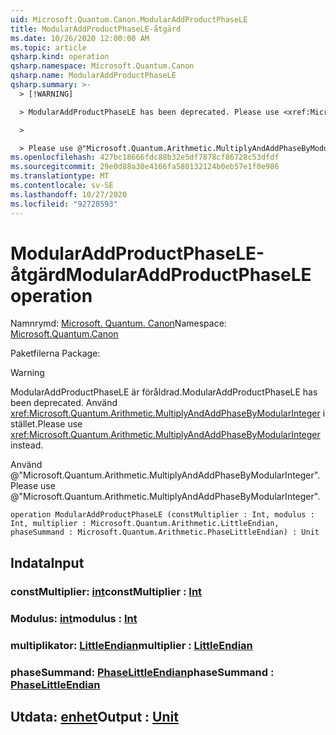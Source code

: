 ```yaml
---
uid: Microsoft.Quantum.Canon.ModularAddProductPhaseLE
title: ModularAddProductPhaseLE-åtgärd
ms.date: 10/26/2020 12:00:00 AM
ms.topic: article
qsharp.kind: operation
qsharp.namespace: Microsoft.Quantum.Canon
qsharp.name: ModularAddProductPhaseLE
qsharp.summary: >-
  > [!WARNING]

  > ModularAddProductPhaseLE has been deprecated. Please use <xref:Microsoft.Quantum.Arithmetic.MultiplyAndAddPhaseByModularInteger> instead.

  >

  > Please use @"Microsoft.Quantum.Arithmetic.MultiplyAndAddPhaseByModularInteger".
ms.openlocfilehash: 427bc18666fdc88b32e5df7878cf86728c53dfdf
ms.sourcegitcommit: 29e0d88a30e4166fa580132124b0eb57e1f0e986
ms.translationtype: MT
ms.contentlocale: sv-SE
ms.lasthandoff: 10/27/2020
ms.locfileid: "92728593"
---
```

# <a name="modularaddproductphasele-operation"></a><span data-ttu-id="7def0-102">ModularAddProductPhaseLE-åtgärd</span><span class="sxs-lookup"><span data-stu-id="7def0-102">ModularAddProductPhaseLE operation</span></span>

<span data-ttu-id="7def0-103">Namnrymd: [Microsoft. Quantum. Canon](xref:Microsoft.Quantum.Canon)</span><span class="sxs-lookup"><span data-stu-id="7def0-103">Namespace: [Microsoft.Quantum.Canon](xref:Microsoft.Quantum.Canon)</span></span>

<span data-ttu-id="7def0-104">Paketfilerna [](https://nuget.org/packages/)</span><span class="sxs-lookup"><span data-stu-id="7def0-104">Package: [](https://nuget.org/packages/)</span></span>


> [!WARNING]
> <span data-ttu-id="7def0-105">ModularAddProductPhaseLE är föråldrad.</span><span class="sxs-lookup"><span data-stu-id="7def0-105">ModularAddProductPhaseLE has been deprecated.</span></span> <span data-ttu-id="7def0-106">Använd <xref:Microsoft.Quantum.Arithmetic.MultiplyAndAddPhaseByModularInteger> i stället.</span><span class="sxs-lookup"><span data-stu-id="7def0-106">Please use <xref:Microsoft.Quantum.Arithmetic.MultiplyAndAddPhaseByModularInteger> instead.</span></span>
>
> <span data-ttu-id="7def0-107">Använd @"Microsoft.Quantum.Arithmetic.MultiplyAndAddPhaseByModularInteger".</span><span class="sxs-lookup"><span data-stu-id="7def0-107">Please use @"Microsoft.Quantum.Arithmetic.MultiplyAndAddPhaseByModularInteger".</span></span>



```qsharp
operation ModularAddProductPhaseLE (constMultiplier : Int, modulus : Int, multiplier : Microsoft.Quantum.Arithmetic.LittleEndian, phaseSummand : Microsoft.Quantum.Arithmetic.PhaseLittleEndian) : Unit
```


## <a name="input"></a><span data-ttu-id="7def0-108">Indata</span><span class="sxs-lookup"><span data-stu-id="7def0-108">Input</span></span>

### <a name="constmultiplier--int"></a><span data-ttu-id="7def0-109">constMultiplier: [int](xref:microsoft.quantum.lang-ref.int)</span><span class="sxs-lookup"><span data-stu-id="7def0-109">constMultiplier : [Int](xref:microsoft.quantum.lang-ref.int)</span></span>




### <a name="modulus--int"></a><span data-ttu-id="7def0-110">Modulus: [int](xref:microsoft.quantum.lang-ref.int)</span><span class="sxs-lookup"><span data-stu-id="7def0-110">modulus : [Int](xref:microsoft.quantum.lang-ref.int)</span></span>




### <a name="multiplier--littleendian"></a><span data-ttu-id="7def0-111">multiplikator: [LittleEndian](xref:Microsoft.Quantum.Arithmetic.LittleEndian)</span><span class="sxs-lookup"><span data-stu-id="7def0-111">multiplier : [LittleEndian](xref:Microsoft.Quantum.Arithmetic.LittleEndian)</span></span>




### <a name="phasesummand--phaselittleendian"></a><span data-ttu-id="7def0-112">phaseSummand: [PhaseLittleEndian](xref:Microsoft.Quantum.Arithmetic.PhaseLittleEndian)</span><span class="sxs-lookup"><span data-stu-id="7def0-112">phaseSummand : [PhaseLittleEndian](xref:Microsoft.Quantum.Arithmetic.PhaseLittleEndian)</span></span>





## <a name="output--unit"></a><span data-ttu-id="7def0-113">Utdata: [enhet](xref:microsoft.quantum.lang-ref.unit)</span><span class="sxs-lookup"><span data-stu-id="7def0-113">Output : [Unit](xref:microsoft.quantum.lang-ref.unit)</span></span>

